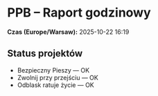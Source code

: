 # PPB – Raport godzinowy
**Czas (Europe/Warsaw):** 2025-10-22 16:19

## Status projektów
- Bezpieczny Pieszy — OK
- Zwolnij przy przejściu — OK
- Odblask ratuje życie — OK

